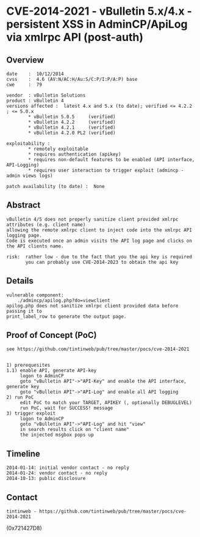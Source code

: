 CVE-2014-2021 - vBulletin 5.x/4.x - persistent XSS in AdminCP/ApiLog via xmlrpc API (post-auth)
================================================================================================

Overview
--------

	date    :  10/12/2014  
	cvss    :  4.6 (AV:N/AC:H/Au:S/C:P/I:P/A:P) base
	cwe     :  79 
	
	vendor  : vBulletin Solutions
	product : vBulletin 4
	versions affected :  latest 4.x and 5.x (to date); verified <= 4.2.2  ; <= 5.0.x
			* vBulletin 5.0.5	  (verified)
			* vBulletin 4.2.2     (verified)  
			* vBulletin 4.2.1     (verified)  
			* vBulletin 4.2.0 PL2 (verified)  
				
	exploitability :
			* remotely exploitable
			* requires authentication (apikey)
			* requires non-default features to be enabled (API interface, API-Logging)
			* requires user interaction to trigger exploit (admincp - admin views logs)
				
	patch availability (to date) :  None


Abstract
---------
 
	vBulletin 4/5 does not properly sanitize client provided xmlrpc attributes (e.g. client name)
    allowing the remote xmlrpc client to inject code into the xmlrpc API logging page. 
	Code is executed once an admin visits the API log page and clicks on the API clients name.
	
	risk:  rather low - due to the fact that you the api key is required
		   you can probably use CVE-2014-2023 to obtain the api key


Details
--------
	
	vulnerable component: 
		./admincp/apilog.php?do=viewclient
	apilog.php does not sanitize xmlrpc client provided data before passing it to
	print_label_row to generate the output page.


Proof of Concept (PoC)
----------------------

	see https://github.com/tintinweb/pub/tree/master/pocs/cve-2014-2021
	
	
	1) prerequesites
	1.1) enable API, generate API-key
		 logon to AdminCP
		 goto "vBulletin API"->"API-Key" and enable the API interface, generate key
		 goto "vBulletin API"->"API-Log" and enable all API logging
	2) run PoC
		 edit PoC to match your TARGET, APIKEY (, optionally DEBUGLEVEL)
		 run PoC, wait for SUCCESS! message
	3) trigger exploit
	     logon to AdminCP
		 goto "vBulletin API"->"API-Log" and hit "view"
		 in search results click on "client name"
		 the injected msgbox pops up
		 

Timeline
--------

	2014-01-14: initial vendor contact - no reply
	2014-01-24: vendor contact - no reply
	2014-10-13: public disclosure
	
Contact
--------

	tintinweb - https://github.com/tintinweb/pub/tree/master/pocs/cve-2014-2021
	
	
(0x721427D8)